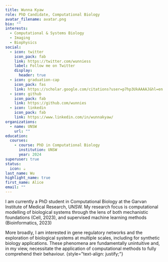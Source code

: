 ```yaml
---
title: Wunna Kyaw
role: PhD Candidate, Computational Biology
avatar_filename: avatar.png
bio: ""
interests:
  - Computational & Systems Biology
  - Imaging
  - Biophysics
social:
  - icon: twitter
    icon_pack: fab
    link: https://twitter.com/wunniess
    label: Follow me on Twitter
    display:
      header: true
  - icon: graduation-cap
    icon_pack: fas
    link: https://scholar.google.com/citations?user=p7hp3UkAAAAJ&hl=en
  - icon: github
    icon_pack: fab
    link: https://github.com/wunnies
  - icon: linkedin
    icon_pack: fab
    link: https://www.linkedin.com/in/wunnakyaw/
organizations:
  - name: UNSW
    url: ""
education:
  courses:
    - course: PhD in Computational Biology
      institution: UNSW
      year: 2024
superuser: true
status:
  icon: ☕️
last_name: Wu
highlight_name: true
first_name: Alice
email: ""
---
```

I am currently a PhD student in Computational Biology at the Garvan Institute of Medical Research, UNSW. My research focus is computational modelling of biological systems through the lens of both mechanistic foundations (Cell, 2023), and supervised machine learning methods (Bioinformatics, 2023)

More broadly, I am interested in gene regulatory networks and the exploration of biological systems at multiple scales, including for synthetic biology applications. These phenomena are fundamentally unintuitive and, in my view, necessitate the application of computational methods to fully comprehend their behaviour.
{style="text-align: justify;"}